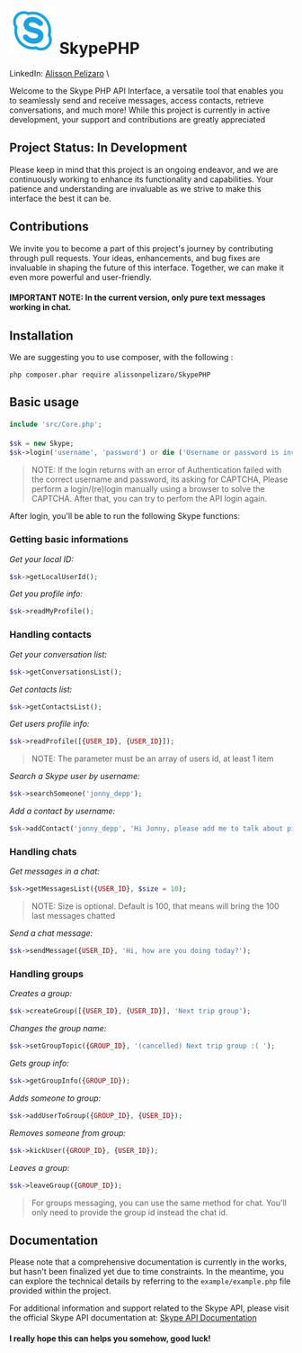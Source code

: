 ![logo](/src/assets/Skype.png)
SkypePHP 
===========
LinkedIn: [Alisson Pelizaro](https://br.linkedin.com/in/alisson-pelizaro) \

Welcome to the Skype PHP API Interface, a versatile tool that enables you to seamlessly send and receive messages, access contacts, retrieve conversations, and much more! While this project is currently in active development, your support and contributions are greatly appreciated

## Project Status: In Development

Please keep in mind that this project is an ongoing endeavor, and we are continuously working to enhance its functionality and capabilities. Your patience and understanding are invaluable as we strive to make this interface the best it can be.

## Contributions

We invite you to become a part of this project's journey by contributing through pull requests. Your ideas, enhancements, and bug fixes are invaluable in shaping the future of this interface. Together, we can make it even more powerful and user-friendly.

#### IMPORTANT NOTE: In the current version, only pure text messages working in chat.

## Installation
We are suggesting you to use composer, with the following : 
```shell
php composer.phar require alissonpelizaro/SkypePHP
```

## Basic usage
```php
include 'src/Core.php';

$sk = new Skype;
$sk->login('username', 'password') or die ('Username or password is invalid');
```

> NOTE: If the login returns with an error of Authentication failed with the correct username and password, its asking for CAPTCHA, Please perform a login/(re)login manually using a browser to solve the CAPTCHA. After that, you can try to perfom the API login again.

After login, you'll be able to run the following Skype functions:

### Getting basic informations 
_Get your local ID:_
```php
$sk->getLocalUserId();
```

_Get you profile info:_
```php
$sk->readMyProfile();
```

### Handling contacts 
_Get your conversation list:_
```php
$sk->getConversationsList();
```

_Get contacts list:_
```php
$sk->getContactsList();
```

_Get users profile info:_
```php
$sk->readProfile([{USER_ID}, {USER_ID}]);
```
> NOTE: The parameter must be an array of users id, at least 1 item 

_Search a Skype user by username:_
```php
$sk->searchSomeone('jonny_depp');
```

_Add a contact by username:_
```php
$sk->addContact('jonny_depp', 'Hi Jonny, please add me to talk about pirates');
```

### Handling chats 
_Get messages in a chat:_
```php
$sk->getMessagesList({USER_ID}, $size = 10);
```
>NOTE: Size is optional. Default is 100, that means will bring the 100 last messages chatted

_Send a chat message:_
```php
$sk->sendMessage({USER_ID}, 'Hi, how are you doing today?');
```

### Handling groups 
_Creates a group:_
```php
$sk->createGroup([{USER_ID}, {USER_ID}], 'Next trip group');
```

_Changes the group name:_
```php
$sk->setGroupTopic({GROUP_ID}, '(cancelled) Next trip group :( ');
```

_Gets group info:_
```php
$sk->getGroupInfo({GROUP_ID});
```

_Adds someone to group:_
```php
$sk->addUserToGroup({GROUP_ID}, {USER_ID});
```

_Removes someone from group:_
```php
$sk->kickUser({GROUP_ID}, {USER_ID});
```

_Leaves a group:_
```php
$sk->leaveGroup({GROUP_ID});
```

> For groups messaging, you can use the same method for chat. You'll only need to provide the group id instead the chat id.

## Documentation
Please note that a comprehensive documentation is currently in the works, but hasn't been finalized yet due to time constraints. In the meantime, you can explore the technical details by referring to the `example/example.php` file provided within the project.

For additional information and support related to the Skype API, please visit the official Skype API documentation at: [Skype API Documentation](https://developer.microsoft.com/en-us/skype/bots/docs)

#### I really hope this can helps you somehow, good luck! 
